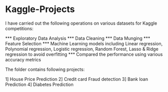 # Kaggle-Projects
I have carried out the following operations on various datasets for Kaggle competitions:


*** Exploratory Data Analysis
*** Data Cleaning
*** Data Munging
*** Feature Selection
*** Machine Learning models including Linear regression, Polynomial regression,
    Logistic regression, Random Forest, Lasso & Ridge regression to avoid overfitting
*** Compared the performance using various accuracy metrics

The folder contains following projects:

1] House Price Prediction
2] Credit card Fraud detection
3] Bank loan Prediction
4] Diabetes Prediction

